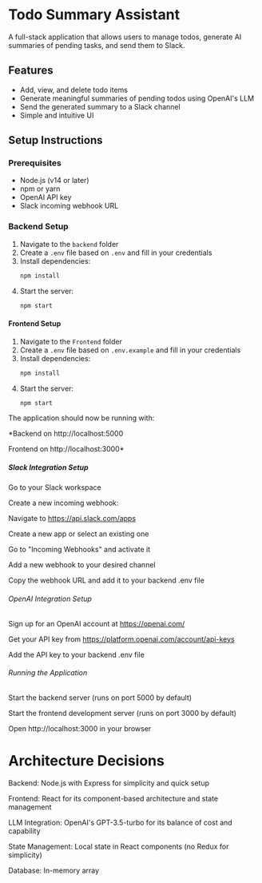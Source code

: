 # Todo Summary Assistant

A full-stack application that allows users to manage todos, generate AI summaries of pending tasks, and send them to Slack.

## Features

- Add, view, and delete todo items
- Generate meaningful summaries of pending todos using OpenAI's LLM
- Send the generated summary to a Slack channel
- Simple and intuitive UI

## Setup Instructions

### Prerequisites

- Node.js (v14 or later)
- npm or yarn
- OpenAI API key
- Slack incoming webhook URL

### Backend Setup

1. Navigate to the `backend` folder
2. Create a `.env` file based on `.env` and fill in your credentials
3. Install dependencies:
   ```bash
   npm install
4. Start the server:
   ```bash
   npm start

#### Frontend Setup
 
1. Navigate to the `Frontend` folder
2. Create a `.env` file based on `.env.example` and fill in your credentials
3. Install dependencies:
   ```bash
   npm install
4. Start the server:
   ```bash
   npm start

The application should now be running with:

*Backend on http://localhost:5000

Frontend on http://localhost:3000*

##### Slack Integration Setup

Go to your Slack workspace

Create a new incoming webhook:

Navigate to https://api.slack.com/apps

Create a new app or select an existing one

Go to "Incoming Webhooks" and activate it

Add a new webhook to your desired channel

Copy the webhook URL and add it to your backend .env file

###### OpenAI Integration Setup

Sign up for an OpenAI account at https://openai.com/

Get your API key from https://platform.openai.com/account/api-keys

Add the API key to your backend .env file

###### Running the Application
Start the backend server (runs on port 5000 by default)

Start the frontend development server (runs on port 3000 by default)

Open http://localhost:3000 in your browser

# Architecture Decisions
Backend: Node.js with Express for simplicity and quick setup

Frontend: React for its component-based architecture and state management

LLM Integration: OpenAI's GPT-3.5-turbo for its balance of cost and capability

State Management: Local state in React components (no Redux for simplicity)

Database: In-memory array 
